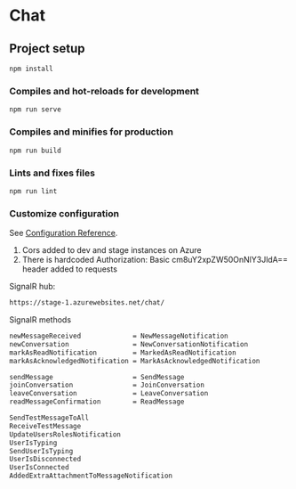 # Chat

## Project setup
```
npm install
```

### Compiles and hot-reloads for development
```
npm run serve
```

### Compiles and minifies for production
```
npm run build
```

### Lints and fixes files
```
npm run lint
```

### Customize configuration
See [Configuration Reference](https://cli.vuejs.org/config/).


1. Cors added to dev and stage instances on Azure
2. There is hardcoded Authorization: Basic cm8uY2xpZW50OnNlY3JldA== header added to requests


SignalR hub:
``` bash
https://stage-1.azurewebsites.net/chat/
```

SignalR methods

``` bash
newMessageReceived             = NewMessageNotification
newConversation                = NewConversationNotification
markAsReadNotification         = MarkedAsReadNotification
markAsAcknowledgedNotification = MarkAsAcknowledgedNotification

sendMessage                    = SendMessage
joinConversation               = JoinConversation
leaveConversation              = LeaveConversation
readMessageConfirmation        = ReadMessage

SendTestMessageToAll
ReceiveTestMessage
UpdateUsersRolesNotification
UserIsTyping
SendUserIsTyping
UserIsDisconnected
UserIsConnected
AddedExtraAttachmentToMessageNotification
```
```
